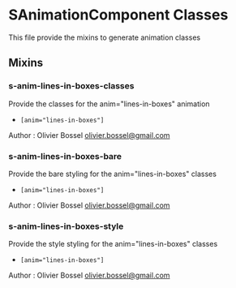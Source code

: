 # SAnimationComponent Classes

This file provide the mixins to generate animation classes


## Mixins


### s-anim-lines-in-boxes-classes

Provide the classes for the anim="lines-in-boxes" animation
- ```[anim="lines-in-boxes"]```

Author : Olivier Bossel <olivier.bossel@gmail.com>


### s-anim-lines-in-boxes-bare

Provide the bare styling for the anim="lines-in-boxes" classes
- ```[anim="lines-in-boxes"]```

Author : Olivier Bossel <olivier.bossel@gmail.com>


### s-anim-lines-in-boxes-style

Provide the style styling for the anim="lines-in-boxes" classes
- ```[anim="lines-in-boxes"]```

Author : Olivier Bossel <olivier.bossel@gmail.com>